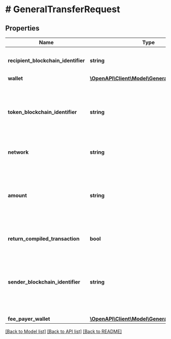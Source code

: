 # # GeneralTransferRequest

## Properties

Name | Type | Description | Notes
------------ | ------------- | ------------- | -------------
**recipient_blockchain_identifier** | **string** | The blockchain identifier of the recipient to whom you want to send a token or NFT.  On Ethereum, this is the hex public address of the recipient (e.g., &#x60;0x150865ca659204a9a0cd0da00296c6b5db441172&#x60;)  On Solana, this is the public key of the recipient (e.g., &#x60;EW3nXn7X4NTWFKWaJgxKrFNoTSkop1cBUVHA21zrfF6u&#x60;). |
**wallet** | [**\OpenAPI\Client\Model\GeneralWallet**](GeneralWallet.md) |  | [optional]
**token_blockchain_identifier** | **string** | The &#x60;token_blockchain_identifier&#x60; identifies the token you wish to transfer.  - If you&#39;re transferring a native blockchain currency (e.g., SOL, ETH, BNB), then simply do not supply this value. - If you&#39;re transfering an NFT, then supply the token address of the NFT. On Solana, this is the &#x60;mint_address&#x60; or &#x60;mint&#x60; (the address of the mint). - If you&#39;re transfering a token, supply the token address. For Solana, you can find on this on the Solana Explorer (e.g., see &#x60;SRMuApVNdxXokk5GT7XD5cUUgXMBCoAz2LHeuAoKWRt&#x60; for &lt;a href&#x3D;\&quot;https://explorer.solana.com/address/SRMuApVNdxXokk5GT7XD5cUUgXMBCoAz2LHeuAoKWRt\&quot; target&#x3D;\&quot;_blank\&quot;&gt;Serum Token&lt;/a&gt;) for the &#x60;token_address&#x60;.  Examples: - Ethereum: &#x60;0xa0b86991c6218b36c1d19d4a2e9eb0ce3606eb48&#x60; - Solana: &#x60;CK1LHEANTu7RFqN3XMzo2AnZhyus2W1vue1njrxLEM1d&#x60; | [optional]
**network** | **string** | The network of the blockchain you selected  - Solana: &#x60;devnet&#x60;, &#x60;mainnet-beta&#x60; - Ethereum: &#x60;ropsten&#x60;, &#x60;mainnet&#x60;  Defaults when not provided (not applicable to path parameters): - Solana: &#x60;devnet&#x60; - Ethereum: &#x60;ropsten&#x60; | [optional]
**amount** | **string** | This value must be a string. What you provide here depends on if you are sending an NFT, an SPL token, or SOL.  - Native Currency (e.g., SOL, ETH, BNB): Supply this value denominated in the native currency (e.g., in SOL (but not in Lamports), or in ETH (but not in Wei)) in a string format. This does not need to be an integer. For example, if you want to send 0.0005 SOL, then &#x60;amount &#x3D; \&quot;0.0005\&quot;&#x60;. If you want to send 0.0005 ETH, then &#x60;amount &#x3D; \&quot;0.0005\&quot;&#x60;. - NFT: This must be &#x60;1&#x60;. - Token: This must be an integer in string format. To convert from what you see on a wallet UI (e.g., 1 ATLAS, 1 USDC) to an integer value, you have to multiply that value by 10^&lt;i&gt;x&lt;/i&gt; where &lt;i&gt;x&lt;/i&gt; is the number of decimals. For example, to transfer 0.2 USDC, if USDC uses 6 decimals, then the amount is 0.2 * 10^6 &#x3D; 200000.    - For Solana, you can get the number of decimals for a given SPL token &lt;a href&#x3D;\&quot;#operation/solanaGetSPLToken\&quot;&gt;here&lt;/a&gt;. We are working on analogues of this endpoint for other blockchains. | [optional] [default to '1']
**return_compiled_transaction** | **bool** | - If &#x60;false&#x60;, we sign and submit the transaction (&#x60;wallet&#x60; is required in this case; do not provide a value for &#x60;sender_blockchain_identifier&#x60;).  - If &#x60;true&#x60;, we compile the transaction (either &#x60;wallet&#x60; or &#x60;sender_blockchain_identifier&#x60; is required in this case; do not provide both). | [optional] [default to false]
**sender_blockchain_identifier** | **string** | To understand the purpose of &#x60;sender_blockchain_identifier&#x60; first note the following: There are two ways you can complete a transfer transaction:  - (1) we complete it for you with your &#x60;wallet&#x60; information or  - (2) we return the raw instruction data that you can sign and submit yourself (no private keys required).  When you provide your &#x60;wallet&#x60; authentication, we are able to determine your wallet&#39;s blockchain identifier (public key or address) which is the sender public key of the transaction.  When you are not providing your &#x60;wallet&#x60; as authentication, we still need the &#x60;sender_blockchain_identifier&#x60; to be able to return the compiled transaction. Thus, you provide &#x60;sender_blockchain_identifier&#x60; if and only if you are not providing &#x60;wallet&#x60; authentication information **and** you are returning a compiled transaction.  You will receive an error if you provide both &#x60;wallet&#x60; and &#x60;sender_blockchain_identifier&#x60;. You will receive an error if you provide neither &#x60;wallet&#x60; nor &#x60;sender_blockchain_identifier&#x60;. | [optional] [default to 'null']
**fee_payer_wallet** | [**\OpenAPI\Client\Model\GeneralFeePayerWallet**](GeneralFeePayerWallet.md) |  | [optional]

[[Back to Model list]](../../README.md#models) [[Back to API list]](../../README.md#endpoints) [[Back to README]](../../README.md)
